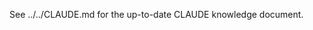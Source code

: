 <!-- src/shaders/CLAUDE.md -->
<!-- Pointer to canonical CLAUDE knowledge base -->
<!-- Exists to avoid duplicating repository overview content -->
<!-- RELEVANT FILES: CLAUDE.md -->

See ../../CLAUDE.md for the up-to-date CLAUDE knowledge document.
